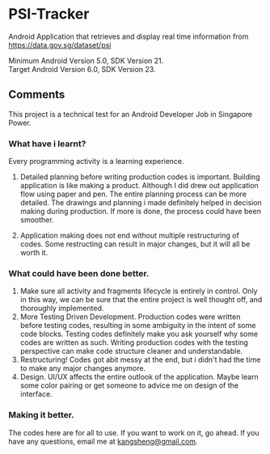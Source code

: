 # PSI-Tracker
Android Application that retrieves and display real time information from https://data.gov.sg/dataset/psi  

Minimum Android Version 5.0, SDK Version 21.  
Target Android Version 6.0, SDK Version 23.

## Comments  
This project is a technical test for an Android Developer Job in Singapore Power.

### What have i learnt?
Every programming activity is a learning experience. 

1. Detailed planning before writing production codes is important. Building application is like making a product. Although I did drew out application flow using paper and pen. The entire planning process can be more detailed. The drawings and planning i made definitely helped in decision making during production. If more is done, the process could have been smoother. 

2. Application making does not end without multiple restructuring of codes. Some restructing can result in major changes, but it will all be worth it.

### What could have been done better.

1. Make sure all activity and fragments lifecycle is entirely in control. Only in this way, we can be sure that the entire project is well thought off, and thoroughly implemented.  
2. More Testing Driven Development. Production codes were written before testing codes, resulting in some ambiguity in the intent of some code blocks. Testing codes definitely make you ask yourself why some codes are written as such. Writing production codes with the testing perspective can make code structure cleaner and understandable. 
3. Restructuring! Codes got abit messy at the end, but i didn't had the time to make any major changes anymore. 
4. Design. UI/UX affects the entire outlook of the application. Maybe learn some color pairing or get someone to advice me on design of the interface. 

### Making it better.

The codes here are for all to use. If you want to work on it, go ahead. If you have any questions, email me at kangsheng@gmail.com.
